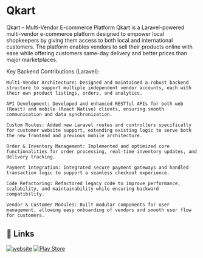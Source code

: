 
# Qkart

Qkart – Multi-Vendor E-commerce Platform
Qkart is a Laravel-powered multi-vendor e-commerce platform designed to empower local shopkeepers by giving them access to both local and international customers. The platform enables vendors to sell their products online with ease while offering customers same-day delivery and better prices than major marketplaces.

Key Backend Contributions (Laravel):

    Multi-Vendor Architecture: Designed and maintained a robust backend structure to support multiple independent vendor accounts, each with their own product listings, orders, and analytics.

    API Development: Developed and enhanced RESTful APIs for both web (React) and mobile (React Native) clients, ensuring smooth communication and data synchronization.

    Custom Routes: Added new Laravel routes and controllers specifically for customer website support, extending existing logic to serve both the new frontend and previous mobile architecture.

    Order & Inventory Management: Implemented and optimized core functionalities for order processing, real-time inventory updates, and delivery tracking.

    Payment Integration: Integrated secure payment gateways and handled transaction logic to support a seamless checkout experience.

    Code Refactoring: Refactored legacy code to improve performance, scalability, and maintainability while ensuring backward compatibility.

    Vendor & Customer Modules: Built modular components for user management, allowing easy onboarding of vendors and smooth user flow for customers.
## 🔗 Links
[![website]()](https://qkart.in)
[![Play Store](https://bookscape.com/_next/image?url=%2F_next%2Fstatic%2Fmedia%2Fgoogleplaystore.c9753875.png&w=384&q=75)](https://play.google.com/store/apps/details?id=in.qkart.mobile)


